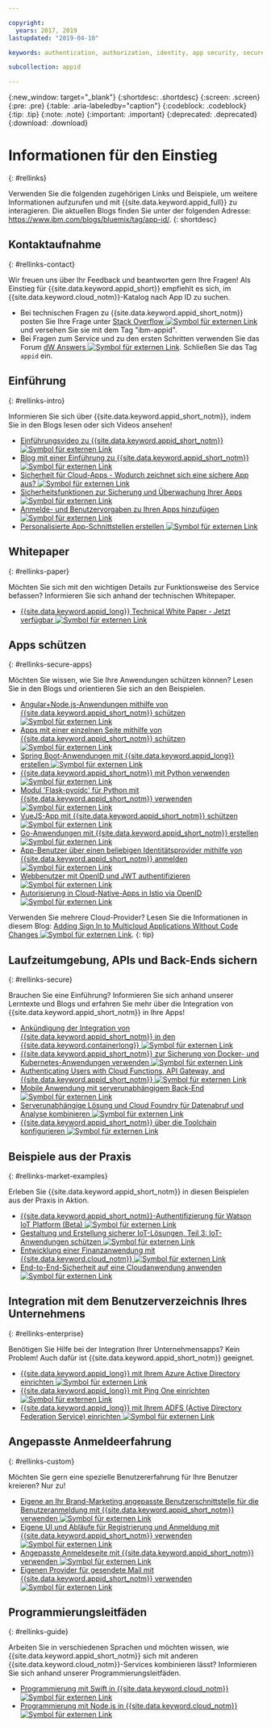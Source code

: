 ```yaml
---

copyright:
  years: 2017, 2019
lastupdated: "2019-04-10"

keywords: authentication, authorization, identity, app security, secure

subcollection: appid

---
```


{:new_window: target="_blank"}
{:shortdesc: .shortdesc}
{:screen: .screen}
{:pre: .pre}
{:table: .aria-labeledby="caption"}
{:codeblock: .codeblock}
{:tip: .tip}
{:note: .note}
{:important: .important}
{:deprecated: .deprecated}
{:download: .download}


# Informationen für den Einstieg
{: #rellinks}

Verwenden Sie die folgenden zugehörigen Links und Beispiele, um weitere Informationen aufzurufen und mit {{site.data.keyword.appid_full}} zu interagieren. Die aktuellen Blogs finden Sie unter der folgenden Adresse: https://www.ibm.com/blogs/bluemix/tag/app-id/.
{: shortdesc}

## Kontaktaufnahme
{: #rellinks-contact}

Wir freuen uns über Ihr Feedback und beantworten gern Ihre Fragen! Als Einstieg für {{site.data.keyword.appid_short}} empfiehlt es sich, im {{site.data.keyword.cloud_notm}}-Katalog nach App ID zu suchen.
* Bei technischen Fragen zu {{site.data.keyword.appid_short_notm}} posten Sie Ihre Frage unter <a href="https://stackoverflow.com/search?q=ibm-appid" target="_blank">Stack Overflow <img src="../../icons/launch-glyph.svg" alt="Symbol für externen Link"></a> und versehen Sie sie mit dem Tag "ibm-appid".
* Bei Fragen zum Service und zu den ersten Schritten verwenden Sie das Forum <a href="https://developer.ibm.com/answers/topics/appid/" target="_blank">dW Answers <img src="../../icons/launch-glyph.svg" alt="Symbol für externen Link"></a>. Schließen Sie das Tag `appid` ein.


## Einführung
{: #rellinks-intro}

Informieren Sie sich über {{site.data.keyword.appid_short_notm}}, indem Sie in den Blogs lesen oder sich Videos ansehen!

* <a href="https://www.youtube.com/watch?v=cTn7l_J3tPg" target="_blank">Einführungsvideo zu {{site.data.keyword.appid_short_notm}} <img src="../../icons/launch-glyph.svg" alt="Symbol für externen Link"></a>
* <a href="https://www.ibm.com/blogs/bluemix/2017/03/introducing-ibm-bluemix-app-id-authentication-profiles-service-app-developers/" target="_blank">Blog mit einer Einführung zu {{site.data.keyword.appid_short_notm}} <img src="../../icons/launch-glyph.svg" alt="Symbol für externen Link"></a>
* <a href="https://www.ibm.com/blogs/bluemix/2017/08/cloud-app-security-makes-secure-app/" target="_blank">Sicherheit für Cloud-Apps - Wodurch zeichnet sich eine sichere App aus? <img src="../../icons/launch-glyph.svg" alt="Symbol für externen Link"></a>
* <a href="https://www.ibm.com/cloud/garage/content/architecture/securityArchitecture/security-for-application" target="_blank">Sicherheitsfunktionen zur Sicherung und Überwachung Ihrer Apps <img src="../../icons/launch-glyph.svg" alt="Symbol für externen Link"></a>
* <a href="https://www.youtube.com/watch?v=Glb412s4X3Q" target="_blank">Anmelde- und Benutzervorgaben zu Ihren Apps hinzufügen <img src="../../icons/launch-glyph.svg" alt="Symbol für externen Link"></a>
* <a href="https://www.youtube.com/watch?v=VVWw5AjYg48" target="_blank">Personalisierte App-Schnittstellen erstellen <img src="../../icons/launch-glyph.svg" alt="Symbol für externen Link"></a>


## Whitepaper
{: #rellinks-paper}

Möchten Sie sich mit den wichtigen Details zur Funktionsweise des Service befassen? Informieren Sie sich anhand der technischen Whitepaper.

* <a href="https://www.ibm.com/blogs/bluemix/2018/04/ibm-cloud-app-id-technical-white-paper-now-available/" target="_blank">{{site.data.keyword.appid_long}} Technical White Paper - Jetzt verfügbar <img src="../../icons/launch-glyph.svg" alt="Symbol für externen Link"></a>


## Apps schützen
{: #rellinks-secure-apps}

Möchten Sie wissen, wie Sie Ihre Anwendungen schützen können? Lesen Sie in den Blogs und orientieren Sie sich an den Beispielen.

* <a href="https://www.ibm.com/blogs/bluemix/2018/04/securing-angularnode-js-applications-using-app-id/" target="_blank">Angular+Node.js-Anwendungen mithilfe von {{site.data.keyword.appid_short_notm}} schützen <img src="../../icons/launch-glyph.svg" alt="Symbol für externen Link"></a>
* <a href="https://www.ibm.com/blogs/bluemix/2017/09/securing-single-page-apps-app-id-service/" target="_blank">Apps mit einer einzelnen Seite mithilfe von {{site.data.keyword.appid_short_notm}} schützen <img src="../../icons/launch-glyph.svg" alt="Symbol für externen Link"></a>
* <a href="https://www.ibm.com/blogs/bluemix/2018/06/creating-spring-boot-applications-app-id/" target="_blank">Spring Boot-Anwendungen mit {{site.data.keyword.appid_long}} erstellen <img src="../../icons/launch-glyph.svg" alt="Symbol für externen Link"></a>
* <a href="https://github.com/mnsn/appid-python-flask-example" target="_blank">{{site.data.keyword.appid_short_notm}} mit Python verwenden <img src="../../icons/launch-glyph.svg" alt="Symbol für externen Link"></a>
* <a href="https://github.com/IBM-Cloud/github-traffic-stats" target="_blank">Modul 'Flask-pyoidc' für Python mit {{site.data.keyword.appid_short_notm}} verwenden <img src="../../icons/launch-glyph.svg" alt="Symbol für externen Link"></a>
* <a href="https://github.com/ibmets/appid-vue-client" target="_blank">VueJS-App mit {{site.data.keyword.appid_short_notm}} schützen <img src="../../icons/launch-glyph.svg" alt="Symbol für externen Link"></a>
* <a href="https://admin.blogs.prd.ibm.event.ibm.com/blogs/bluemix/2018/11/creating-go-applications-with-app-id/" target="_blank">Go-Anwendungen mit {{site.data.keyword.appid_short_notm}} erstellen <img src="../../icons/launch-glyph.svg" alt="Symbol für externen Link"></a>
* <a href="https://www.ibm.com/blogs/bluemix/2019/03/app-id-integrate-custom-identity/" target="_blank">App-Benutzer über einen beliebigen Identitätsprovider mithilfe von {{site.data.keyword.appid_short_notm}} anmelden <img src="../../icons/launch-glyph.svg" alt="Symbol für externen Link"></a>
* <a href="http://heidloff.net/article/authenticating-web-users-openid-connect-jwt/" target="_blank">Webbenutzer mit OpenID und JWT authentifizieren <img src="../../icons/launch-glyph.svg" alt="Symbol für externen Link"></a>
* <a href="http://heidloff.net/article/authentication-authorization-openid-connect-istio" target="_blank">Autorisierung in Cloud-Native-Apps in Istio via OpenID <img src="../../icons/launch-glyph.svg" alt="Symbol für externen Link"></a>



Verwenden Sie mehrere Cloud-Provider? Lesen Sie die Informationen in diesem Blog: <a href="https://www.ibm.com/blogs/bluemix/2019/03/adding-sign-in-to-multicloud-applications-without-code-changes/" target="_blank">Adding Sign In to Multicloud Applications Without Code Changes <img src="../../icons/launch-glyph.svg" alt="Symbol für externen Link"></a>.
{: tip}



## Laufzeitumgebung, APIs und Back-Ends sichern
{: #rellinks-secure}

Brauchen Sie eine Einführung? Informieren Sie sich anhand unserer Lerntexte und Blogs und erfahren Sie mehr über die Integration von {{site.data.keyword.appid_short_notm}} in Ihre Apps!

* <a href="https://www.ibm.com/blogs/bluemix/2018/05/announcing-app-id-integration-ibm-cloud-kubernetes-service/" target="_blank">Ankündigung der Integration von {{site.data.keyword.appid_short_notm}} in den {{site.data.keyword.containerlong}} <img src="../../icons/launch-glyph.svg" alt="Symbol für externen Link"></a>
* <a href="https://www.ibm.com/blogs/bluemix/2018/02/using-app-id-secure-docker-kubernetes-applications/" target="_blank">{{site.data.keyword.appid_short_notm}} zur Sicherung von Docker- und Kubernetes-Anwendungen verwenden <img src="../../icons/launch-glyph.svg" alt="Symbol für externen Link"></a>
* <a href="https://www.ibm.com/blogs/bluemix/2019/02/authenticating-users-with-cloud-functions-api-gateway-and-app-id/" target="_blank">Authenticating Users with Cloud Functions, API Gateway, and {{site.data.keyword.appid_short_notm}} <img src="../../icons/launch-glyph.svg" alt="Symbol für externen Link"></a>
* <a href="/docs/tutorials?topic=solution-tutorials-serverless-mobile-backend#serverless-mobile-backend" target="_blank">Mobile Anwendung mit serverunabhängigem Back-End <img src="../../icons/launch-glyph.svg" alt="Symbol für externen Link"></a>
* <a href="/docs/tutorials?topic=solution-tutorials-serverless-github-traffic-analytics#serverless-github-traffic-analytics" target="_blank">Serverunabhängige Lösung und Cloud Foundry für Datenabruf und Analyse kombinieren <img src="../../icons/launch-glyph.svg" alt="Symbol für externen Link"></a>
* <a href="https://www.ibm.com/blogs/bluemix/2018/07/how-to-configure-ibm-cloud-app-id-from-the-toolchain/" target="_blank">{{site.data.keyword.appid_short_notm}} über die Toolchain konfigurieren <img src="../../icons/launch-glyph.svg" alt="Symbol für externen Link"></a>




## Beispiele aus der Praxis
{: #rellinks-market-examples}

Erleben Sie {{site.data.keyword.appid_short_notm}} in diesen Beispielen aus der Praxis in Aktion.

* <a href="https://www.ibm.com/support/knowledgecenter/SSQP8H/iot/platform/reference/security/app_id.html" target="_blank">{{site.data.keyword.appid_short_notm}}-Authentifizierung für Watson IoT Platform (Beta) <img src="../../icons/launch-glyph.svg" alt="Symbol für externen Link"></a>
* <a href="https://developer.ibm.com/articles/iot-trs-secure-iot-solutions3/" target="_blank">Gestaltung und Erstellung sicherer IoT-Lösungen, Teil 3: IoT-Anwendungen schützen <img src="../../icons/launch-glyph.svg" alt="Symbol für externen Link"></a>
* <a href="https://www.ibm.com/blogs/bluemix/2017/08/developing-finance-application-using-ibm-cloud/" target="_blank">Entwicklung einer Finanzanwendung mit {{site.data.keyword.cloud_notm}} <img src="../../icons/launch-glyph.svg" alt="Symbol für externen Link"></a>
* <a href="/docs/tutorials?topic=solution-tutorials-cloud-e2e-security#cloud-e2e-security" target="_blank">End-to-End-Sicherheit auf eine Cloudanwendung anwenden <img src="../../icons/launch-glyph.svg" alt="Symbol für externen Link"></a>


## Integration mit dem Benutzerverzeichnis Ihres Unternehmens
{: #rellinks-enterprise}

Benötigen Sie Hilfe bei der Integration Ihrer Unternehmensapps? Kein Problem! Auch dafür ist {{site.data.keyword.appid_short_notm}} geeignet.

* <a href="https://www.ibm.com/blogs/bluemix/2018/03/setting-ibm-cloud-app-id-azure-active-directory/" target="_blank">{{site.data.keyword.appid_long}} mit Ihrem Azure Active Directory einrichten <img src="../../icons/launch-glyph.svg" alt="Symbol für externen Link"></a>
* <a href="https://www.ibm.com/blogs/bluemix/2018/03/setting-ibm-cloud-app-id-ping-one/" target="_blank">{{site.data.keyword.appid_long}} mit Ping One einrichten <img src="../../icons/launch-glyph.svg" alt="Symbol für externen Link"></a>
* <a href="https://www.ibm.com/blogs/bluemix/2018/03/setting-ibm-cloud-app-id-active-directory-federation-service/" target="_blank">{{site.data.keyword.appid_long}} mit Ihrem ADFS (Active Directory Federation Service) einrichten <img src="../../icons/launch-glyph.svg" alt="Symbol für externen Link"></a>


## Angepasste Anmeldeerfahrung
{: #rellinks-custom}

Möchten Sie gern eine spezielle Benutzererfahrung für Ihre Benutzer kreieren? Nur zu!

* <a href="https://www.ibm.com/blogs/bluemix/2018/01/use-branded-ui-user-sign-app-id/" target="_blank">Eigene an Ihr Brand-Marketing angepasste Benutzerschnittstelle für die Benutzeranmeldung mit {{site.data.keyword.appid_short_notm}} verwenden <img src="../../icons/launch-glyph.svg" alt="Symbol für externen Link"></a>
* <a href="https://www.ibm.com/blogs/bluemix/2018/06/use-ui-flows-user-sign-sign-app-id/" target="_blank">Eigene UI und Abläufe für Registrierung und Anmeldung mit {{site.data.keyword.appid_short_notm}} verwenden <img src="../../icons/launch-glyph.svg" alt="Symbol für externen Link"></a>
* <a href="https://www.ibm.com/blogs/bluemix/2018/06/custom-login-page-app-id-integration/" target="_blank">Angepasste Anmeldeseite mit {{site.data.keyword.appid_short_notm}} verwenden <img src="../../icons/launch-glyph.svg" alt="Symbol für externen Link"></a>
* <a href="https://www.ibm.com/blogs/bluemix/2018/10/use-ibm-cloud-app-id-and-your-email-provider-to-brand-mails-sent-to-app-users/" target="_blank">Eigenen Provider für gesendete Mail mit {{site.data.keyword.appid_short_notm}} verwenden <img src="../../icons/launch-glyph.svg" alt="Symbol für externen Link"></a>

## Programmierungsleitfäden
{: #rellinks-guide}

Arbeiten Sie in verschiedenen Sprachen und möchten wissen, wie {{site.data.keyword.appid_short_notm}} sich mit anderen {{site.data.keyword.cloud_notm}}-Services kombinieren lässt? Informieren Sie sich anhand unserer Programmierungsleitfäden.

* <a href="/docs/swift/authenticate?topic=swift-getting_started_swift#getting_started_swift" target="_blank">Programmierung mit Swift in {{site.data.keyword.cloud_notm}} <img src="../../icons/launch-glyph.svg" alt="Symbol für externen Link"></a>
* <a href="/docs/node?topic=nodejs-node-getting-started#node-getting-started" target="_blank">Programmierung mit Node.js in {{site.data.keyword.cloud_notm}} <img src="../../icons/launch-glyph.svg" alt="Symbol für externen Link"></a>

